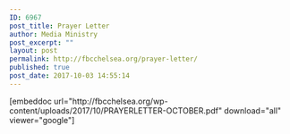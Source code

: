 ```yaml
---
ID: 6967
post_title: Prayer Letter
author: Media Ministry
post_excerpt: ""
layout: post
permalink: http://fbcchelsea.org/prayer-letter/
published: true
post_date: 2017-10-03 14:55:14
---
```

<p>[embeddoc url="http://fbcchelsea.org/wp-content/uploads/2017/10/PRAYERLETTER-OCTOBER.pdf" download="all" viewer="google"]</p>